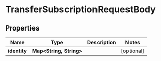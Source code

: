 

# TransferSubscriptionRequestBody


## Properties

| Name | Type | Description | Notes |
|------------ | ------------- | ------------- | -------------|
|**identity** | **Map&lt;String, String&gt;** |  |  [optional] |



